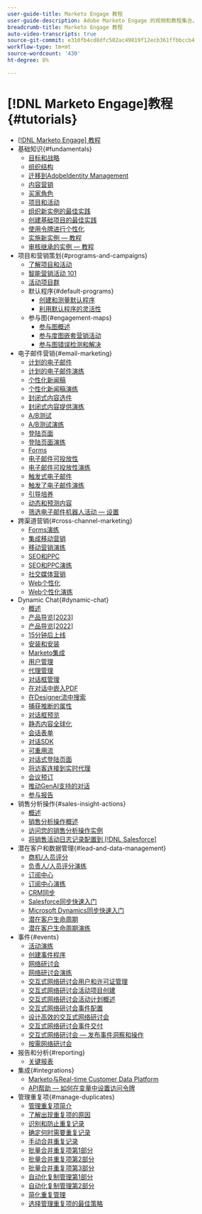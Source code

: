 ```yaml
---
user-guide-title: Marketo Engage 教程
user-guide-description: Adobe Marketo Engage 的视频和教程集合。
breadcrumb-title: Marketo Engage 教程
auto-video-transcripts: true
source-git-commit: e310fb4cd8dfc502ac49019f12ecb361ffbbccb4
workflow-type: tm+mt
source-wordcount: '430'
ht-degree: 8%

---
```



# [!DNL Marketo Engage]教程 {#tutorials}

+ [[!DNL Marketo Engage] 教程](/help/_marketo-main/overview.md)
+ 基础知识{#fundamentals}
   + [目标和战略](/help/fundamentals/goals-and-strategy-learn.md)
   + [组织结构](/help/fundamentals/organizational-structure-learn.md)
   + [迁移到AdobeIdentity Management](/help/fundamentals/migrating-to-adobe-identity-management.md)
   + [内容营销](/help/fundamentals/content-marketing-learn.md)
   + [买家角色](/help/fundamentals/buyer-personas-learn.md)
   + [项目和活动](/help/fundamentals/programs-and-campaigns.md)
   + [组织新实例的最佳实践](/help/fundamentals/best-practices-to-organize-a-new-instance.md)
   + [创建基础项目的最佳实践](/help/fundamentals/best-practices-for-creating-foundational-programs.md)
   + [使用令牌进行个性化](/help/personalization/personalize-with-tokens.md)
   + [实施新实例 — 教程](https://experienceleague.adobe.com/en/docs/experiences-by-you/implementing-new-instance/overview)
   + [审核继承的实例 — 教程](https://experienceleague.adobe.com/docs/marketo-learn/auditing-an-inherited-instance/overview.html?lang=zh-Hans)
+ 项目和营销策划{#programs-and-campaigns}
   + [了解项目和活动](/help/programs/understanding-programs-and-campaigns.md)
   + [智能营销活动 101](/help/campaigns/smart-campaigns-101.md)
   + [活动项目群](/help/programs/event-programs.md)
   + 默认程序{#default-programs}
      + [创建和测量默认程序](/help/programs/create-and-measure-default-programs.md)
      + [利用默认程序的灵活性](/help/programs/leverage-the-flexibility-of-default-programs.md)
   + 参与图{#engagement-maps}
      + [参与图概述](/help/engagement-maps/engagement-map-overview.md)
      + [参与度图嵌套营销活动](/help/engagement-maps/engagement-map-nested-campaign.md)
      + [参与图错误检测和解决](/help/engagement-maps/engagement-map-error-detection-and-resolution.md)
+ 电子邮件营销{#email-marketing}
   + [计划的电子邮件](/help/email-marketing/scheduled-email-learn.md)
   + [计划的电子邮件演练](/help/email-marketing/scheduled-email-watch.md)
   + [个性化新闻稿](/help/email-marketing/personalized-newsletter-learn.md)
   + [个性化新闻稿演练](/help/email-marketing/personalized-newsletter-watch.md)
   + [封闭式内容选件](/help/email-marketing/gated-content-offer-learn.md)
   + [封闭式内容提供演练](/help/email-marketing/gated-content-offer-watch.md)
   + [A/B测试](/help/email-marketing/ab-testing-learn.md)
   + [A/B测试演练](/help/email-marketing/ab-testing-watch.md)
   + [登陆页面](/help/email-marketing/landing-pages-learn.md)
   + [登陆页面演练](/help/email-marketing/landing-pages-watch.md)
   + [Forms](/help/email-marketing/forms-learn.md)
   + [电子邮件可投放性](/help/email-marketing/email-deliverability-learn.md)
   + [电子邮件可投放性演练](/help/email-marketing/email-deliverability-watch.md)
   + [触发式电子邮件](/help/email-marketing/triggered-email-learn.md)
   + [触发了电子邮件演练](/help/email-marketing/triggered-email-watch.md)
   + [引导培养](/help/email-marketing/lead-nuturing-learn.md)
   + [动态和预测内容](/help/email-marketing/dynamic-and-predictive-content-learn.md)
   + [筛选电子邮件机器人活动 — 设置](/help/filtering-email-bot-activities/setup.md)
+ 跨渠道营销{#cross-channel-marketing}
   + [Forms演练](/help/email-marketing/forms-watch.md)
   + [集成移动营销](/help/cross-channel-marketing/mobile-marketing-learn.md)
   + [移动营销演练](/help/cross-channel-marketing/mobile-marketing-watch.md)
   + [SEO和PPC](/help/cross-channel-marketing/seo-and-ppc-learn.md)
   + [SEO和PPC演练](/help/cross-channel-marketing/seo-and-ppc-watch.md)
   + [社交媒体营销](/help/cross-channel-marketing/social-marketing-learn.md)
   + [Web个性化](/help/cross-channel-marketing/web-personalization-learn.md)
   + [Web个性化演练](/help/cross-channel-marketing/web-personalization-watch.md)
+ Dynamic Chat{#dynamic-chat}
   + [概述](/help/dynamic-chat/dynamic-chat-overview.md)
   + [产品导览[2023]](/help/dynamic-chat/product-tour.md)
   + [产品导览[2022]](/help/dynamic-chat/product-tour-2022.md)
   + [15分钟后上线](/help/dynamic-chat/go-live-in-15-minutes.md)
   + [安装和安装](/help/dynamic-chat/setup.md)
   + [Marketo集成](/help/dynamic-chat/marketo-integration.md)
   + [用户管理](/help/dynamic-chat/user-management.md)
   + [代理管理](/help/dynamic-chat/agent-management.md)
   + [对话框管理](/help/dynamic-chat/dialogue-management.md)
   + [在对话中嵌入PDF](/help/dynamic-chat/document-cloud-integration.md)
   + [在Designer流中搜索](/help/dynamic-chat/search-in-stream-designer.md)
   + [捕获推断的属性](/help/dynamic-chat/capture-inferred-attributes.md)
   + [对话框预览](/help/dynamic-chat/dialogue-preview.md)
   + [静态内容全球化](/help/dynamic-chat/globalization-of-static-content.md)
   + [会话表单](/help/dynamic-chat/conversational-forms.md)
   + [对话SDK](/help/dynamic-chat/conversations-sdk.md)
   + [可重用流](/help/dynamic-chat/reusable-flows.md)
   + [对话式登陆页面](/help/dynamic-chat/conversational-landing-pages.md)
   + [将访客连接到实时代理](/help/dynamic-chat/connect-visitors-to-live-agents.md)
   + [会议预订](/help/dynamic-chat/meeting-booking.md)
   + [推动GenAI支持的对话](/help/dynamic-chat/gen-ai-features.md)
   + [参与报告](/help/dynamic-chat/engagement-report.md)
+ 销售分析操作{#sales-insight-actions}
   + [概述](/help/sales-insight-actions/overview.md)
   + [销售分析操作概述](/help/sales-insight-actions/sales-insight-actions-overview.md)
   + [访问您的销售分析操作实例](/help/sales-insight-actions/accessing-your-sales-insight-actions-instance.md)
   + [将销售活动日志记录配置到 [!DNL Salesforce]](/help/sales-insight-actions/configure-sales-activity-logging-to-salesforce.md)
+ 潜在客户和数据管理{#lead-and-data-management}
   + [商机/人员评分](/help/lead-and-data-management/lead-scoring-learn.md)
   + [负责人/人员评分演练](/help/lead-and-data-management/lead-scoring-watch.md)
   + [订阅中心](/help/lead-and-data-management/subscription-center-learn.md)
   + [订阅中心演练](/help/lead-and-data-management/subscription-center-watch.md)
   + [CRM同步](/help/lead-and-data-management/crm-sync-learn.md)
   + [Salesforce同步快速入门](/help/integrations/salesforce-sync-setup.md)
   + [Microsoft Dynamics同步快速入门](/help/integrations/microsoft-dynamics-sync-setup.md)
   + [潜在客户生命周期](/help/lead-and-data-management/lead-lifecycle-learn.md)
   + [潜在客户生命周期演练](/help/lead-and-data-management/lead-lifecycle-watch.md)
+ 事件{#events}
   + [活动演练](/help/events/events-watch.md)
   + [创建事件程序](/help/events/events-learn.md)
   + [网络研讨会](/help/events/webinar-learn.md)
   + [网络研讨会演练](/help/events/webinar-watch.md)
   + [交互式网络研讨会用户和许可证管理](/help/events/interactive-webinars-user-and-license-management.md)
   + [交互式网络研讨会活动项目创建](/help/events/interactive-webinars-event-program-creation.md)
   + [交互式网络研讨会活动计划概述](/help/events/interactive-webinars-event-program-overview.md)
   + [交互式网络研讨会事件配置](/help/events/interactive-webinars-event-configuration.md)
   + [设计高效的交互式网络研讨会](/help/events/design-an-effective-interactive-webinar.md)
   + [交互式网络研讨会事件交付](/help/events/interactive-webinars-event-delivery.md)
   + [交互式网络研讨会 — 发布事件洞察和操作](/help/events/interactive-webinars-post-event-insights-and-actions.md)
   + [按需网络研讨会](/help/events/on-demand-webinars.md)
+ 报告和分析{#reporting}
   + [关键报表](/help/reporting/key-reports.md)
+ 集成{#integrations}
   + [Marketo与Real-time Customer Data Platform](https://experienceleague.adobe.com/docs/platform-learn/tutorials/sources/ingest-data-from-marketo.html)
   + [API帮助 — 如何在变量中设置访问令牌](/help/integrations/api-set-access-token-variable.md)
+ 管理重复项{#manage-duplicates}
   + [管理重复项简介](/help/managing-duplicates/introduction-managing-duplicates.md)
   + [了解出现重复项的原因](/help/managing-duplicates/why-duplicates-occur.md)
   + [识别和防止重复记录](/help/managing-duplicates/identify-prevent-duplicates.md)
   + [确定何时需要重复记录](/help/managing-duplicates/determine-necessary-duplicates.md)
   + [手动合并重复记录](/help/managing-duplicates/merge-manually.md)
   + [批量合并重复项第1部分](/help/managing-duplicates/bulk-merge-part-1.md)
   + [批量合并重复项第2部分](/help/managing-duplicates/bulk-merge-part-2.md)
   + [批量合并重复项第3部分](/help/managing-duplicates/bulk-merge-part-3.md)
   + [自动化复制管理第1部分](/help/managing-duplicates/automate-integration-part-1.md)
   + [自动化复制管理第2部分](/help/managing-duplicates/automate-integration-part-2.md)
   + [简化重复管理](/help/managing-duplicates/simplify-acs.md)
   + [选择管理重复项的最佳策略](/help/managing-duplicates/duplicate-strategy.md)
